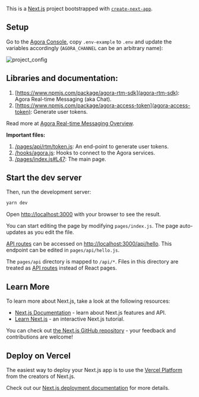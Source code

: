 This is a [Next.js](https://nextjs.org/) project bootstrapped with [`create-next-app`](https://github.com/vercel/next.js/tree/canary/packages/create-next-app).

## Setup

Go to the [Agora Console](https://console.agora.io), copy `.env-example` to `.env` and update the variables accordingly (`AGORA_CHANNEL` can be an arbitrary name):

![project_config](https://user-images.githubusercontent.com/5312427/166714877-16a370bb-c61c-4234-8976-356faebc631c.png)

## Libraries and documentation:

1. [https://www.npmjs.com/package/agora-rtm-sdk](agora-rtm-sdk): Agora Real-time Messaging (aka Chat).
2. [https://www.npmjs.com/package/agora-access-token](agora-access-token): Generate user tokens.

Read more at [Agora Real-time Messaging Overview](https://docs.agora.io/en/Real-time-Messaging/product_rtm?platform=Web).

**Important files:**

1. [/pages/api/rtm/token.js](pages/api/rtm/token.js): An end-point to generate user tokens.
2. [/hooks/agora.js](hooks/agora.js): Hooks to connect to the Agora services.
3. [/pages/index.js#L47](pages/index.js): The main page.

## Start the dev server

Then, run the development server:

```bash
yarn dev
```

Open [http://localhost:3000](http://localhost:3000) with your browser to see the result.

You can start editing the page by modifying `pages/index.js`. The page auto-updates as you edit the file.

[API routes](https://nextjs.org/docs/api-routes/introduction) can be accessed on [http://localhost:3000/api/hello](http://localhost:3000/api/hello). This endpoint can be edited in `pages/api/hello.js`.

The `pages/api` directory is mapped to `/api/*`. Files in this directory are treated as [API routes](https://nextjs.org/docs/api-routes/introduction) instead of React pages.

## Learn More

To learn more about Next.js, take a look at the following resources:

- [Next.js Documentation](https://nextjs.org/docs) - learn about Next.js features and API.
- [Learn Next.js](https://nextjs.org/learn) - an interactive Next.js tutorial.

You can check out [the Next.js GitHub repository](https://github.com/vercel/next.js/) - your feedback and contributions are welcome!

## Deploy on Vercel

The easiest way to deploy your Next.js app is to use the [Vercel Platform](https://vercel.com/new?utm_medium=default-template&filter=next.js&utm_source=create-next-app&utm_campaign=create-next-app-readme) from the creators of Next.js.

Check out our [Next.js deployment documentation](https://nextjs.org/docs/deployment) for more details.
